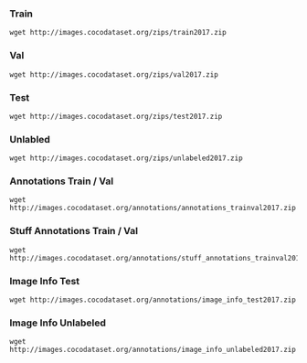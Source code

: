 
### Train
```console
wget http://images.cocodataset.org/zips/train2017.zip
```
### Val
```console
wget http://images.cocodataset.org/zips/val2017.zip
```
### Test
```console
wget http://images.cocodataset.org/zips/test2017.zip
```

### Unlabled
```console
wget http://images.cocodataset.org/zips/unlabeled2017.zip
```
### Annotations Train / Val
```console
wget http://images.cocodataset.org/annotations/annotations_trainval2017.zip
```
### Stuff Annotations Train / Val
```console
wget http://images.cocodataset.org/annotations/stuff_annotations_trainval2017.zip
```

### Image Info Test
```console
wget http://images.cocodataset.org/annotations/image_info_test2017.zip
```

### Image Info Unlabeled
```console
wget http://images.cocodataset.org/annotations/image_info_unlabeled2017.zip
```
